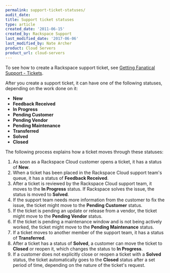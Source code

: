 ```yaml
---
permalink: support-ticket-statuses/
audit_date:
title: Support ticket statuses
type: article
created_date: '2011-06-15'
created_by: Rackspace Support
last_modified_date: '2017-06-06'
last_modified_by: Nate Archer
product: Cloud Servers
product_url: cloud-servers
---
```


To see how to create a Rackspace support ticket, see [Getting Fanatical
Support -
Tickets](/how-to/getting-fanatical-support-6-tickets).

After you create a support ticket, it can have one of the following
statuses, depending on the work done on it:

-   **New**
-   **Feedback Received**
-   **In Progress**
-   **Pending Customer**
-   **Pending Vendor**
-   **Pending Maintenance**
-   **Transferred**
-   **Solved**
-   **Closed**

The following process explains how a ticket moves through these
statuses:

1.  As soon as a Rackspace Cloud customer opens a ticket, it has a
    status of **New**.
2.  When a ticket has been placed in the Rackspace Cloud support team's queue, it has a status of **Feedback Received**.
3.  After a ticket is reviewed by the Rackspace Cloud support team, it
    moves to the **In Progress** status. If Rackspace solves the issue, the status is moved to **Solved**.
4.  If the support team needs more information from the customer to fix
    the issue, the ticket might move to the **Pending Customer** status.
5.  If the ticket is pending an update or release from a vendor, the
    ticket might move to the **Pending Vendor** status.
6.  If the ticket is pending a maintenance window and is not being
    actively worked, the ticket might move to the **Pending
    Maintenance** status.
7.  If a ticket moves to another member of the support team, it has a
    status of **Transferred**.
8.  After a ticket has a status of **Solved**, a customer can move the
    ticket to **Closed** or reopen it, which changes the status to **In
    Progress**.
9.  If a customer does not explicitly close or reopen a ticket with a
    **Solved** status, the ticket automatically goes to the **Closed**
    status after a set period of time, depending on the nature of the ticket's request.
